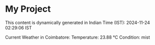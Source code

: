 # My Project

This content is dynamically generated in Indian Time (IST): 2024-11-24 02:29:06 IST


Current Weather in Coimbatore:
Temperature: 23.88 °C
Condition: mist
